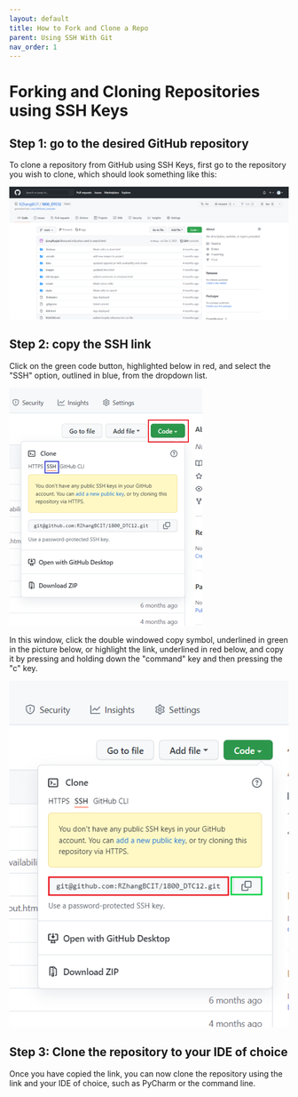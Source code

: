 ```yaml
---
layout: default
title: How to Fork and Clone a Repo
parent: Using SSH With Git
nav_order: 1
---
```


# Forking and Cloning Repositories using SSH Keys

## Step 1: go to the desired GitHub repository
 To clone a repository from GitHub using SSH Keys, first go to the repository you wish to clone, which should look something like this:

![](../../assets/images/github_repo.png)

## Step 2: copy the SSH link
 Click on the green code button, highlighted below in red, and select the "SSH" option, outlined in blue, from the dropdown list.

![](../../assets/images/SSH_option.png)

In this window, click the double windowed copy symbol, underlined in green in the picture below, or highlight the link, underlined in red below, and copy it by pressing and holding down the "command" key and then pressing the "c" key.

![](../../assets/images/copy_github_link.png)

## Step 3: Clone the repository to your IDE of choice
Once you have copied the link, you can now clone the repository using the link and your IDE of choice, such as PyCharm or the command line.